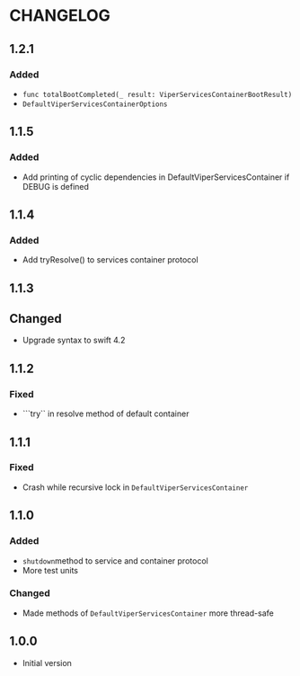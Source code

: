 # CHANGELOG

## 1.2.1
### Added
*  ```func totalBootCompleted(_ result: ViperServicesContainerBootResult)```
*  ```DefaultViperServicesContainerOptions```

## 1.1.5
### Added
* Add printing of cyclic dependencies in DefaultViperServicesContainer if DEBUG is defined

## 1.1.4
### Added
* Add tryResolve() to services container protocol

## 1.1.3
## Changed
* Upgrade syntax to swift 4.2

## 1.1.2
### Fixed
* ```try`` in resolve method of default container

## 1.1.1
### Fixed
* Crash while recursive lock in ```DefaultViperServicesContainer```

## 1.1.0
### Added
* ```shutdown```method to service and container protocol
* More test units

### Changed
* Made methods of ```DefaultViperServicesContainer``` more thread-safe

## 1.0.0
* Initial version

